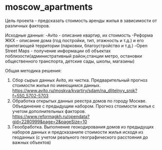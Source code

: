 # moscow_apartments

Цель проекта - предсказать стоимость аренды жилья в зависимости от различных факторов.

Исходные данные:
-Avito - описание квартир, их стоимость
-Реформа ЖКХ - описание дома (год постройки, тип, этажность и т.д.) и его прилегающей территории (парковки, благоустройство и т.д.)
-Open Street Maps - получение информации об объектах поблизости(административный район,станции метро, остановки общественного транспорта, детские сады, школы, магазины)

Общая методика решения:
1) Сбор сырых данных Avito, их чистка. Предварительный прогноз стоимости жилья по имеющимся данных.
https://www.avito.ru/moskva/kvartiry/sdam/na_dlitelnyy_srok?f=550_5702-5703
2) Обработка открытых данных реестра домов по городу Москве. Объединение с предыдущим набором. Прогноз стоимости жилья с учетом дополнительных факторов.
https://www.reformagkh.ru/opendata?gid=2280999&page=2&pageSize=10
3) Геообработка. Выполнение геокодирования домов из предыдущих наборов данных и предсказанипе стоимости жилья исходя из геоданных (с учетом реального географического расстояния до важных объектов)

